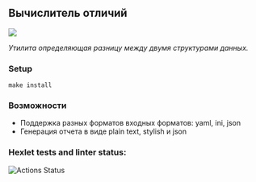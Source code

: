 ## Вычислитель отличий
<a href="https://codeclimate.com/github/shulga1/backend-project-lvl2/maintainability"><img src="https://api.codeclimate.com/v1/badges/72fcc0bae0735cda4844/maintainability" /></a>

_Утилита определяющая разницу между двумя структурами данных._

### Setup
  `make install`

### Возможности
* Поддержка разных форматов входных форматов: yaml, ini, json
* Генерация отчета в виде plain text, stylish и json

### Hexlet tests and linter status:
![Actions Status](https://github.com/shulga1/backend-project-lvl2/workflows/hexlet-check/badge.svg)